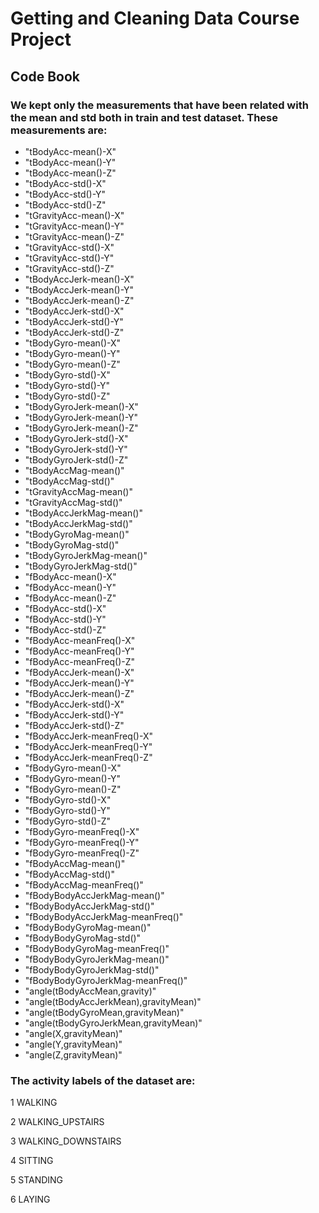 # Getting and Cleaning Data Course Project



## Code Book

### We kept only the measurements that have been related with the mean and std both in train and test dataset. These measurements are:
                           
* "tBodyAcc-mean()-X"                   
* "tBodyAcc-mean()-Y"                   
* "tBodyAcc-mean()-Z"                   
* "tBodyAcc-std()-X"                    
* "tBodyAcc-std()-Y"                    
* "tBodyAcc-std()-Z"                    
* "tGravityAcc-mean()-X"                
* "tGravityAcc-mean()-Y"                
* "tGravityAcc-mean()-Z"                
* "tGravityAcc-std()-X"                 
* "tGravityAcc-std()-Y"                 
* "tGravityAcc-std()-Z"                 
* "tBodyAccJerk-mean()-X"               
* "tBodyAccJerk-mean()-Y"               
* "tBodyAccJerk-mean()-Z"               
* "tBodyAccJerk-std()-X"                
* "tBodyAccJerk-std()-Y"                
* "tBodyAccJerk-std()-Z"                
* "tBodyGyro-mean()-X"                  
* "tBodyGyro-mean()-Y"                  
* "tBodyGyro-mean()-Z"                  
* "tBodyGyro-std()-X"                   
* "tBodyGyro-std()-Y"                   
* "tBodyGyro-std()-Z"                   
* "tBodyGyroJerk-mean()-X"              
* "tBodyGyroJerk-mean()-Y"              
* "tBodyGyroJerk-mean()-Z"              
* "tBodyGyroJerk-std()-X"               
* "tBodyGyroJerk-std()-Y"               
* "tBodyGyroJerk-std()-Z"               
* "tBodyAccMag-mean()"                  
* "tBodyAccMag-std()"                   
* "tGravityAccMag-mean()"               
* "tGravityAccMag-std()"                
* "tBodyAccJerkMag-mean()"              
* "tBodyAccJerkMag-std()"               
* "tBodyGyroMag-mean()"                 
* "tBodyGyroMag-std()"                  
* "tBodyGyroJerkMag-mean()"             
* "tBodyGyroJerkMag-std()"              
* "fBodyAcc-mean()-X"                   
* "fBodyAcc-mean()-Y"                   
* "fBodyAcc-mean()-Z"                   
* "fBodyAcc-std()-X"                    
* "fBodyAcc-std()-Y"                    
* "fBodyAcc-std()-Z"                    
* "fBodyAcc-meanFreq()-X"               
* "fBodyAcc-meanFreq()-Y"               
* "fBodyAcc-meanFreq()-Z"               
* "fBodyAccJerk-mean()-X"               
* "fBodyAccJerk-mean()-Y"               
* "fBodyAccJerk-mean()-Z"               
* "fBodyAccJerk-std()-X"                
* "fBodyAccJerk-std()-Y"                
* "fBodyAccJerk-std()-Z"                
* "fBodyAccJerk-meanFreq()-X"           
* "fBodyAccJerk-meanFreq()-Y"           
* "fBodyAccJerk-meanFreq()-Z"           
* "fBodyGyro-mean()-X"                  
* "fBodyGyro-mean()-Y"                  
* "fBodyGyro-mean()-Z"                  
* "fBodyGyro-std()-X"                   
* "fBodyGyro-std()-Y"                   
* "fBodyGyro-std()-Z"                   
* "fBodyGyro-meanFreq()-X"              
* "fBodyGyro-meanFreq()-Y"              
* "fBodyGyro-meanFreq()-Z"              
* "fBodyAccMag-mean()"                  
* "fBodyAccMag-std()"                   
* "fBodyAccMag-meanFreq()"              
* "fBodyBodyAccJerkMag-mean()"          
* "fBodyBodyAccJerkMag-std()"           
* "fBodyBodyAccJerkMag-meanFreq()"      
* "fBodyBodyGyroMag-mean()"             
* "fBodyBodyGyroMag-std()"              
* "fBodyBodyGyroMag-meanFreq()"         
* "fBodyBodyGyroJerkMag-mean()"         
* "fBodyBodyGyroJerkMag-std()"          
* "fBodyBodyGyroJerkMag-meanFreq()"     
* "angle(tBodyAccMean,gravity)"         
* "angle(tBodyAccJerkMean),gravityMean)"
* "angle(tBodyGyroMean,gravityMean)"    
* "angle(tBodyGyroJerkMean,gravityMean)"
* "angle(X,gravityMean)"                
* "angle(Y,gravityMean)"                
* "angle(Z,gravityMean)"  


### The activity labels of the dataset are:

1 WALKING

2 WALKING_UPSTAIRS

3 WALKING_DOWNSTAIRS

4 SITTING

5 STANDING

6 LAYING




